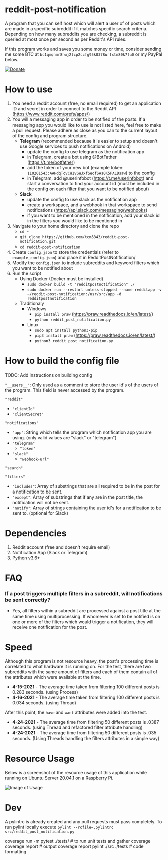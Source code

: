 # reddit-post-notification
A program that you can self host which will alert a user of of posts which are made in a specific subreddit if it matches specific search criteria. Depending on how many subreddits you are checking, a subreddit is queried at most once per second as per Reddit's API rules.

If this program works and saves you some money or time, consider sending me some BTC at `bc1qmqnmr8hwj2lcp2ccfg95k0378urfxtm80k7fu0` or my PayPal below.

[![Donate](https://img.shields.io/badge/Donate-PayPal-green.svg)](https://www.paypal.com/cgi-bin/webscr?cmd=_donations&business=WN85PYVLLLSKL&currency_code=USD)

# How to use
1. You need a reddit account (free, no email required) to get an application ID and secret in order to connect to the Reddit API (https://www.reddit.com/prefs/apps/)
2. You will a messaging app in order to be notified of the posts. If a messaging app you would like to use is not listed here, feel free to make a pull request. Please adhere as close as you can to the current layout of the config and program structure.
      * **Telegram** (recommended because it is easier to setup and doesn't use Google services to push notifications on Android)
          * update the config to use telegram as the notification app
          * in Telegram, create a bot using @BotFather (https://t.me/botfather)
          * add the token of your new bot (example token: `110201543:AAHdqTcvCH1vGWJxfSeofSAs0K5PALDsaw`) to the config
          * in Telegram, add @userinfobot (https://t.me/userinfobot) and start a conversation to find your account id (must be included in the config on each filter that you want to be notified about)
      * **Slack**
          * update the config to use slack as the notification app
          * create a workspace, and a webhook in that workspace to send notifications (https://api.slack.com/messaging/webhooks)
          * if you want to be mentioned in the notification, add your slack id in the filters you would like to be mentioned in
4. Navigate to your home directory and clone the repo
      * `cd ~`
      * `git clone https://github.com/tcm5343/reddit-post-notification.git`
      * `cd reddit-post-notification`
5. Create `config.json` to store the credentials (refer to `example_config.json`) and place it in RedditPostNotification/
6. Modify the `config.json` to include subreddits and keyword filters which you want to be notified about
7. Run the script
     * Using Docker (Docker must be installed)
          * `sudo docker build -t "redditpostnotification" ./`
          * `sudo docker run --restart unless-stopped --name redditapp -v ~/reddit-post-notification:/usr/src/app -d redditpostnotification`
     * Traditionaly
          * Windows
               * `pip install praw` (https://praw.readthedocs.io/en/latest/)
               * `python reddit_post_notification.py`
          * Linux
               * `sudo apt install python3-pip`
               * `pip3 install praw` (https://praw.readthedocs.io/en/latest/)
               * `python3 reddit_post_notification.py`

# How to build the config file
TODO: Add instructions on building config

`"__users__"`: Only used as a comment to store the user id's of the users of the program. This field is never accessed by the program.

`"reddit"`
- `"clientId"`
- `"clientSecret"`

`"notifications"`
- `"app"`: String which tells the program which notification app you are using. (only valid values are "slack" or "telegram")
- `"telegram"`
     - `"token"`
- `"slack"`
     - `"webhook-url"`

`"search"`

`"filters"`
- `"includes"`: Array of substrings that are all required to be in the post for a notification to be sent.
- `"except"`: Array of substrings that if any are in the post title, the notification will not be sent.
- `"notify"`: Array of strings containing the user id's for a notification to be sent to. (optional for Slack)

# Dependencies
1. Reddit account (free and doesn't require email)
2. Notification App (Slack or Telegram)
3. Python v3.6+

# FAQ
### If a post triggers multiple filters in a subreddit, will notifications be sent correctly?
- Yes, all filters within a subreddit are processed against a post title at the same time using multiprocessing. If whomever is set to be notified is on one or more of the filters which would trigger a notification, they will receive one notification for the post.

# Speed
Although this program is not resource heavy, the post's processing time is correlated to what hardware it is running on. For the test, there are two subreddits with the same amount of filters and each of them contain all of the attributes which were available at the time.

- **4-15-2021** - The average time taken from filtering 100 different posts is 0.283 seconds. (using Process)
- **4-16-2021** - The average time taken from filtering 100 different posts is 0.034 seconds. (using Thread)

After this point, the `have` and `want` attributes were added into the test.
- **4-24-2021** - The average time from filtering 50 different posts is .0387 seconds. (using Thread and refactored filter attribute handling)
- **4-24-2021** - The average time from filtering 50 different posts is .035 seconds. (Using Threads handling the filters attributes in a simple way)


# Resource Usage
Below is a screenshot of the resource usage of this application while running on Ubuntu Server 20.04.1 on a Raspberry Pi.

![Image of Usage](https://i.ibb.co/VxJVVtC/Screen-Shot-2021-04-11-at-9-50-08-PM.png)

# Dev
A pylintrc is already created and any pull requests must pass completely. To run pylint locally execute `pylint --rcfile=.pylintrc src/reddit_post_notification.py
`

coverage run -m pytest ./tests/  # to run unit tests and gather coverage
coverage report  # output coverage report
pylint ./src ./tests  # code formatting